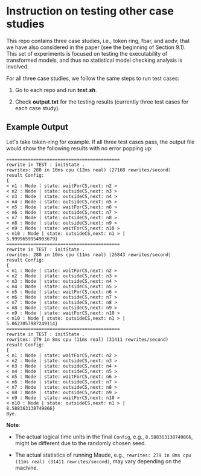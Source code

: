 #  Instruction on testing other case studies

This repo contains three case studies, i.e., token ring, fbar, and aodv, that we have also considered in the paper (see the beginning of Section 9.1). This set of experiments is focused on testing the executability of transformed models, and thus no statistical model checking analysis is involved.

For all three case studies, we follow the same steps to run test cases:

1. Go to each repo and run ***test.sh***.


2. Check **output.txt** for the testing results (currently three test cases for each case study).

## Example Output

Let's take token-ring for example. If all three test cases pass, the output file would show the following results with no error popping up:

```
==========================================
rewrite in TEST : initState .
rewrites: 280 in 10ms cpu (12ms real) (27168 rewrites/second)
result Config: 
{
< n1 : Node | state: waitForCS,next: n2 > 
< n2 : Node | state: outsideCS,next: n3 > 
< n3 : Node | state: outsideCS,next: n4 > 
< n4 : Node | state: outsideCS,next: n5 > 
< n5 : Node | state: waitForCS,next: n6 > 
< n6 : Node | state: outsideCS,next: n7 > 
< n7 : Node | state: outsideCS,next: n8 > 
< n8 : Node | state: outsideCS,next: n9 > 
< n9 : Node | state: waitForCS,next: n10 > 
< n10 : Node | state: outsideCS,next: n1 > |
5.9999659954903679}
==========================================
rewrite in TEST : initState .
rewrites: 280 in 10ms cpu (11ms real) (26843 rewrites/second)
result Config: 
{
< n1 : Node | state: waitForCS,next: n2 > 
< n2 : Node | state: outsideCS,next: n3 > 
< n3 : Node | state: outsideCS,next: n4 > 
< n4 : Node | state: outsideCS,next: n5 > 
< n5 : Node | state: waitForCS,next: n6 > 
< n6 : Node | state: outsideCS,next: n7 > 
< n7 : Node | state: outsideCS,next: n8 > 
< n8 : Node | state: outsideCS,next: n9 > 
< n9 : Node | state: waitForCS,next: n10 > 
< n10 : Node | state: outsideCS,next: n1 > |
5.0623057987249114}
==========================================
rewrite in TEST : initState .
rewrites: 279 in 8ms cpu (11ms real) (31411 rewrites/second)
result Config: 
{
< n1 : Node | state: waitForCS,next: n2 > 
< n2 : Node | state: outsideCS,next: n3 > 
< n3 : Node | state: outsideCS,next: n4 > 
< n4 : Node | state: outsideCS,next: n5 > 
< n5 : Node | state: waitForCS,next: n6 > 
< n6 : Node | state: outsideCS,next: n7 > 
< n7 : Node | state: outsideCS,next: n8 > 
< n8 : Node | state: outsideCS,next: n9 > 
< n9 : Node | state: waitForCS,next: n10 > 
< n10 : Node | state: outsideCS,next: n1 > |
8.588363138749866}
Bye.
```
**Note**: 

- The actual logical time units in the final ```Config```, e.g., ```8.588363138749866```, might be different due to the randomly chosen seed.

- The actual statistics of running Maude, e.g., ```rewrites: 279 in 8ms cpu (11ms real) (31411 rewrites/second)```, may vary depending on the machine. 
